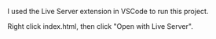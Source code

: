 I used the Live Server extension in VSCode to run this project.

Right click index.html, then click "Open with Live Server".

